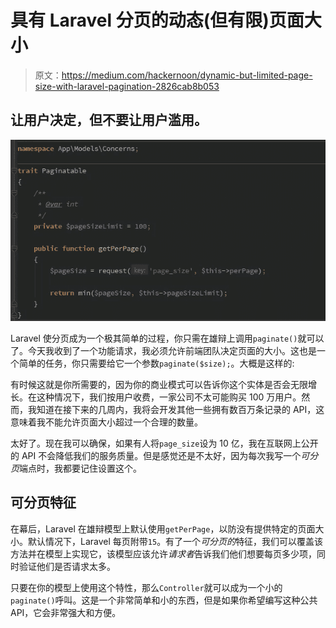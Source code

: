 # 具有 Laravel 分页的动态(但有限)页面大小

> 原文：<https://medium.com/hackernoon/dynamic-but-limited-page-size-with-laravel-pagination-2826cab8b053>

## 让用户决定，但不要让用户滥用。

![](img/9fd88c8cf80c2d7db79ecdce30a9ce94.png)

Laravel 使分页成为一个极其简单的过程，你只需在雄辩上调用`paginate()`就可以了。今天我收到了一个功能请求，我必须允许前端团队决定页面的大小。这也是一个简单的任务，你只需要给它一个参数`paginate($size);`。大概是这样的:

有时候这就是你所需要的，因为你的商业模式可以告诉你这个实体是否会无限增长。在这种情况下，我们按用户收费，一家公司不太可能购买 100 万用户。然而，我知道在接下来的几周内，我将会开发其他一些拥有数百万条记录的 API，这意味着我不能允许页面大小超过一个合理的数量。

太好了。现在我可以确保，如果有人将`page_size`设为 10 亿，我在互联网上公开的 API 不会降低我们的服务质量。但是感觉还是不太好，因为每次我写一个*可分页*端点时，我都要记住设置这个。

## 可分页特征

在幕后，Laravel 在雄辩模型上默认使用`getPerPage`，以防没有提供特定的页面大小。默认情况下，Laravel 每页附带`15`。有了一个*可分页的*特征，我们可以覆盖该方法并在模型上实现它，该模型应该允许*请求者*告诉我们他们想要每页多少项，同时验证他们是否请求太多。

只要在你的模型上使用这个特性，那么`Controller`就可以成为一个小的`paginate()`呼叫。这是一个非常简单和小的东西，但是如果你希望编写这种公共 API，它会非常强大和方便。